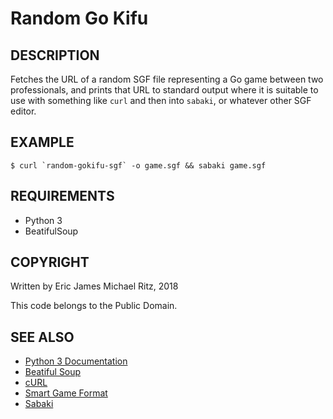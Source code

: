 Random Go Kifu
==============

## DESCRIPTION
 
Fetches the URL of a random SGF file representing a Go game between
two professionals, and prints that URL to standard output where it is
suitable to use with something like `curl` and then into `sabaki`,
or whatever other SGF editor.

## EXAMPLE

    $ curl `random-gokifu-sgf` -o game.sgf && sabaki game.sgf

## REQUIREMENTS

* Python 3
* BeatifulSoup

## COPYRIGHT
 
Written by Eric James Michael Ritz, 2018

This code belongs to the Public Domain.

## SEE ALSO

* [Python 3 Documentation](https://docs.python.org/3/)
* [Beatiful Soup](https://www.crummy.com/software/BeautifulSoup/)
* [cURL](https://curl.haxx.se/)
* [Smart Game Format](http://www.red-bean.com/sgf/index.html)
* [Sabaki](https://github.com/SabakiHQ/Sabaki)
